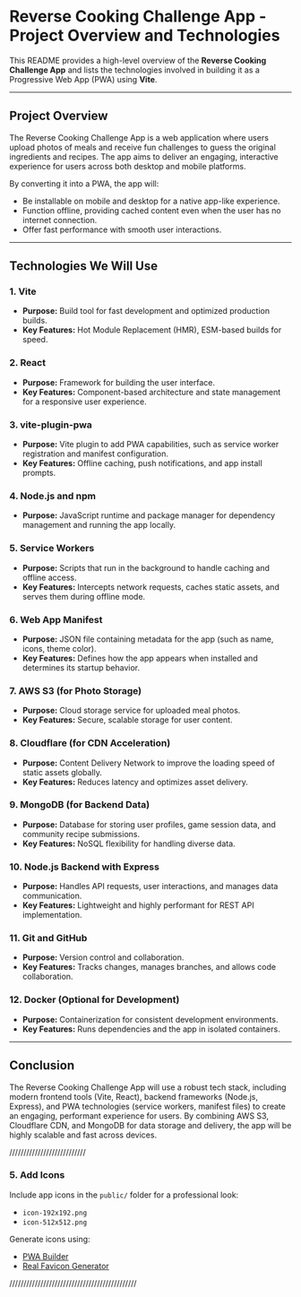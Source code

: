 # Reverse Cooking Challenge App - Project Overview and Technologies

This README provides a high-level overview of the **Reverse Cooking Challenge App** and lists the technologies involved in building it as a Progressive Web App (PWA) using **Vite**.

---



## **Project Overview**
The Reverse Cooking Challenge App is a web application where users upload photos of meals and receive fun challenges to guess the original ingredients and recipes. The app aims to deliver an engaging, interactive experience for users across both desktop and mobile platforms.


By converting it into a PWA, the app will:
- Be installable on mobile and desktop for a native app-like experience.
- Function offline, providing cached content even when the user has no internet connection.
- Offer fast performance with smooth user interactions.

---


## **Technologies We Will Use**






### **1. Vite**
- **Purpose:** Build tool for fast development and optimized production builds.
- **Key Features:** Hot Module Replacement (HMR), ESM-based builds for speed.

### **2. React**
- **Purpose:** Framework for building the user interface.
- **Key Features:** Component-based architecture and state management for a responsive user experience.

### **3. vite-plugin-pwa**
- **Purpose:** Vite plugin to add PWA capabilities, such as service worker registration and manifest configuration.
- **Key Features:** Offline caching, push notifications, and app install prompts.

### **4. Node.js and npm**
- **Purpose:** JavaScript runtime and package manager for dependency management and running the app locally.

### **5. Service Workers**
- **Purpose:** Scripts that run in the background to handle caching and offline access.
- **Key Features:** Intercepts network requests, caches static assets, and serves them during offline mode.

### **6. Web App Manifest**
- **Purpose:** JSON file containing metadata for the app (such as name, icons, theme color).
- **Key Features:** Defines how the app appears when installed and determines its startup behavior.

### **7. AWS S3 (for Photo Storage)**
- **Purpose:** Cloud storage service for uploaded meal photos.
- **Key Features:** Secure, scalable storage for user content.

### **8. Cloudflare (for CDN Acceleration)**
- **Purpose:** Content Delivery Network to improve the loading speed of static assets globally.
- **Key Features:** Reduces latency and optimizes asset delivery.

### **9. MongoDB (for Backend Data)**
- **Purpose:** Database for storing user profiles, game session data, and community recipe submissions.
- **Key Features:** NoSQL flexibility for handling diverse data.

### **10. Node.js Backend with Express**
- **Purpose:** Handles API requests, user interactions, and manages data communication.
- **Key Features:** Lightweight and highly performant for REST API implementation.

### **11. Git and GitHub**
- **Purpose:** Version control and collaboration.
- **Key Features:** Tracks changes, manages branches, and allows code collaboration.

### **12. Docker (Optional for Development)**
- **Purpose:** Containerization for consistent development environments.
- **Key Features:** Runs dependencies and the app in isolated containers.

---




## **Conclusion**
The Reverse Cooking Challenge App will use a robust tech stack, including modern frontend tools (Vite, React), backend frameworks (Node.js, Express), and PWA technologies (service workers, manifest files) to create an engaging, performant experience for users. By combining AWS S3, Cloudflare CDN, and MongoDB for data storage and delivery, the app will be highly scalable and fast across devices.


///////////////////////////
### **5. Add Icons**
Include app icons in the `public/` folder for a professional look:
- `icon-192x192.png`
- `icon-512x512.png`

Generate icons using:
- [PWA Builder](https://www.pwabuilder.com/)
- [Real Favicon Generator](https://realfavicongenerator.net/)

/////////////////////////////////////////////
